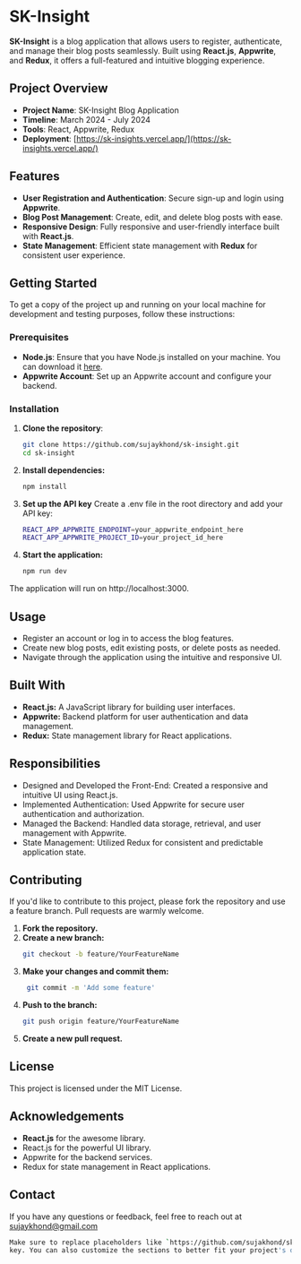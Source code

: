 # **SK-Insight**

**SK-Insight** is a blog application that allows users to register, authenticate, and manage their blog posts seamlessly. Built using **React.js**, **Appwrite**, and **Redux**, it offers a full-featured and intuitive blogging experience.

## **Project Overview**

- **Project Name**: SK-Insight Blog Application
- **Timeline**: March 2024 - July 2024
- **Tools**: React, Appwrite, Redux
- **Deployment**: [https://sk-insights.vercel.app/](https://sk-insights.vercel.app/)

## **Features**

- **User Registration and Authentication**: Secure sign-up and login using **Appwrite**.
- **Blog Post Management**: Create, edit, and delete blog posts with ease.
- **Responsive Design**: Fully responsive and user-friendly interface built with **React.js**.
- **State Management**: Efficient state management with **Redux** for consistent user experience.

## **Getting Started**

To get a copy of the project up and running on your local machine for development and testing purposes, follow these instructions:

### **Prerequisites**

- **Node.js**: Ensure that you have Node.js installed on your machine. You can download it [here](https://nodejs.org/).
- **Appwrite Account**: Set up an Appwrite account and configure your backend.

### **Installation**

1. **Clone the repository**:
   ```sh
   git clone https://github.com/sujaykhond/sk-insight.git
   cd sk-insight

2.  **Install dependencies:**
    ```sh
    npm install

3. **Set up the API key**
    Create a .env file in the root directory and add your API key:
   ```sh
   REACT_APP_APPWRITE_ENDPOINT=your_appwrite_endpoint_here
   REACT_APP_APPWRITE_PROJECT_ID=your_project_id_here

4. **Start the application:**
   ```sh
   npm run dev
The application will run on http://localhost:3000.

## Usage
 - Register an account or log in to access the blog features.
 - Create new blog posts, edit existing posts, or delete posts as needed.
 - Navigate through the application using the intuitive and responsive UI.
 
## Built With
- **React.js:** A JavaScript library for building user interfaces.
 - **Appwrite:** Backend platform for user authentication and data management.
 - **Redux:** State management library for React applications.

## Responsibilities
- Designed and Developed the Front-End: Created a responsive and intuitive UI using React.js.
- Implemented Authentication: Used Appwrite for secure user authentication and authorization.
- Managed the Backend: Handled data storage, retrieval, and user management with Appwrite.
- State Management: Utilized Redux for consistent and predictable application state.

## Contributing
If you'd like to contribute to this project, please fork the repository and use a feature branch. Pull requests are warmly welcome.

1. **Fork the repository.**
2. **Create a new branch:**
   ```sh
   git checkout -b feature/YourFeatureName

3. **Make your changes and commit them:**
    ```sh
     git commit -m 'Add some feature'

4. **Push to the branch:**
   ```sh 
   git push origin feature/YourFeatureName

5. **Create a new pull request.**

## License
This project is licensed under the MIT License.

## Acknowledgements
- **React.js** for the awesome library.
- React.js for the powerful UI library.
- Appwrite for the backend services.
- Redux for state management in React applications.

## Contact
 If you have any questions or feedback, feel free to reach out at sujaykhond@gmail.com
 ```sh
 Make sure to replace placeholders like `https://github.com/sujakhond/sk-insight.git` and `your_api_key_here` with your actual repository URL and API 
 key. You can also customize the sections to better fit your project's details.



